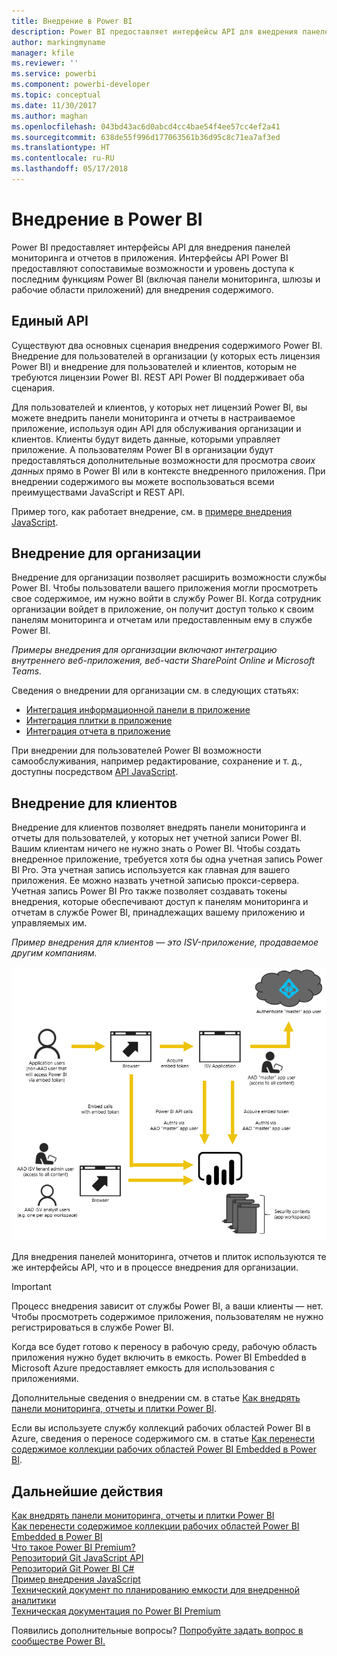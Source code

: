 ```yaml
---
title: Внедрение в Power BI
description: Power BI предоставляет интерфейсы API для внедрения панелей мониторинга и отчетов в приложения.
author: markingmyname
manager: kfile
ms.reviewer: ''
ms.service: powerbi
ms.component: powerbi-developer
ms.topic: conceptual
ms.date: 11/30/2017
ms.author: maghan
ms.openlocfilehash: 043bd43ac6d0abcd4cc4bae54f4ee57cc4ef2a41
ms.sourcegitcommit: 638de55f996d177063561b36d95c8c71ea7af3ed
ms.translationtype: HT
ms.contentlocale: ru-RU
ms.lasthandoff: 05/17/2018
---
```

# <a name="embedding-with-power-bi"></a>Внедрение в Power BI
Power BI предоставляет интерфейсы API для внедрения панелей мониторинга и отчетов в приложения. Интерфейсы API Power BI предоставляют сопоставимые возможности и уровень доступа к последним функциям Power BI (включая панели мониторинга, шлюзы и рабочие области приложений) для внедрения содержимого.

## <a name="a-single-api"></a>Единый API
Существуют два основных сценария внедрения содержимого Power BI.  Внедрение для пользователей в организации (у которых есть лицензия Power BI) и внедрение для пользователей и клиентов, которым не требуются лицензии Power BI. REST API Power BI поддерживает оба сценария. 

Для пользователей и клиентов, у которых нет лицензий Power BI, вы можете внедрить панели мониторинга и отчеты в настраиваемое приложение, используя один API для обслуживания организации и клиентов. Клиенты будут видеть данные, которыми управляет приложение. А пользователям Power BI в организации будут предоставляться дополнительные возможности для просмотра *своих данных* прямо в Power BI или в контексте внедренного приложения. При внедрении содержимого вы можете воспользоваться всеми преимуществами JavaScript и REST API.

Пример того, как работает внедрение, см. в [примере внедрения JavaScript](https://microsoft.github.io/PowerBI-JavaScript/demo/).

## <a name="embedding-for-your-organization"></a>Внедрение для организации
Внедрение для организации позволяет расширить возможности службы Power BI. Чтобы пользователи вашего приложения могли просмотреть свое содержимое, им нужно войти в службу Power BI. Когда сотрудник организации войдет в приложение, он получит доступ только к своим панелям мониторинга и отчетам или предоставленным ему в службе Power BI. 

*Примеры внедрения для организации включают интеграцию внутреннего веб-приложения, веб-части SharePoint Online и Microsoft Teams.*

Сведения о внедрении для организации см. в следующих статьях:

* [Интеграция информационной панели в приложение](integrate-dashboard.md)
* [Интеграция плитки в приложение](integrate-tile.md)
* [Интеграция отчета в приложение](integrate-report.md)

При внедрении для пользователей Power BI возможности самообслуживания, например редактирование, сохранение и т. д., доступны посредством [API JavaScript](https://github.com/Microsoft/PowerBI-JavaScript).

## <a name="embedding-for-your-customers"></a>Внедрение для клиентов
Внедрение для клиентов позволяет внедрять панели мониторинга и отчеты для пользователей, у которых нет учетной записи Power BI. Вашим клиентам ничего не нужно знать о Power BI. Чтобы создать внедренное приложение, требуется хотя бы одна учетная запись Power BI Pro. Эта учетная запись используется как главная для вашего приложения. Ее можно назвать учетной записью прокси-сервера. Учетная запись Power BI Pro также позволяет создавать токены внедрения, которые обеспечивают доступ к панелям мониторинга и отчетам в службе Power BI, принадлежащих вашему приложению и управляемых им. 

*Пример внедрения для клиентов — это ISV-приложение, продаваемое другим компаниям.*

![Последовательность внедрения для клиентов](media/embedding/powerbi-embed-flow.png)

Для внедрения панелей мониторинга, отчетов и плиток используются те же интерфейсы API, что и в процессе внедрения для организации.

> [!IMPORTANT]
> Процесс внедрения зависит от службы Power BI, а ваши клиенты — нет. Чтобы просмотреть содержимое приложения, пользователям не нужно регистрироваться в службе Power BI.
> 
> 

Когда все будет готово к переносу в рабочую среду, рабочую область приложения нужно будет включить в емкость. Power BI Embedded в Microsoft Azure предоставляет емкость для использования с приложениями.

Дополнительные сведения о внедрении см. в статье [Как внедрять панели мониторинга, отчеты и плитки Power BI](embedding-content.md).

Если вы используете службу коллекций рабочих областей Power BI в Azure, сведения о переносе содержимого см. в статье [Как перенести содержимое коллекции рабочих областей Power BI Embedded в Power BI](migrate-from-powerbi-embedded.md).

## <a name="next-steps"></a>Дальнейшие действия
[Как внедрять панели мониторинга, отчеты и плитки Power BI](embedding-content.md)  
[Как перенести содержимое коллекции рабочих областей Power BI Embedded в Power BI](migrate-from-powerbi-embedded.md)  
[Что такое Power BI Premium?](../service-premium.md)  
[Репозиторий Git JavaScript API](https://github.com/Microsoft/PowerBI-JavaScript)  
[Репозиторий Git Power BI C#](https://github.com/Microsoft/PowerBI-CSharp)  
[Пример внедрения JavaScript](https://microsoft.github.io/PowerBI-JavaScript/demo/)  
[Технический документ по планированию емкости для внедренной аналитики](https://aka.ms/pbiewhitepaper)  
[Техническая документация по Power BI Premium](https://aka.ms/pbipremiumwhitepaper)  

Появились дополнительные вопросы? [Попробуйте задать вопрос в сообществе Power BI.](http://community.powerbi.com/)

